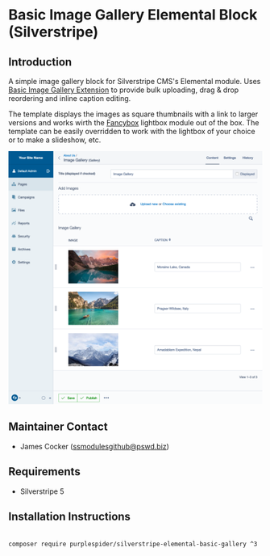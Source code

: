 # Basic Image Gallery Elemental Block (Silverstripe)

## Introduction

A simple image gallery block for Silverstripe CMS's Elemental module. Uses [Basic Image Gallery Extension](https://github.com/purplespider/silverstripe-basic-gallery-extension) to provide bulk uploading, drag & drop reordering and inline caption editing.

The template displays the images as square thumbnails with a link to larger versions and works wirth the [Fancybox](https://fancyapps.com/fancybox/) lightbox module out of the box. The template can be easily overridden to work with the lightbox of your choice or to make a slideshow, etc.

![Screenshot](screenshot.png)

## Maintainer Contact

-   James Cocker (ssmodulesgithub@pswd.biz)

## Requirements

-   Silverstripe 5

## Installation Instructions

```

composer require purplespider/silverstripe-elemental-basic-gallery ^3

```
